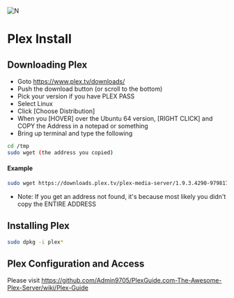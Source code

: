 ![N](https://preview.ibb.co/gdXE0m/Snip20171029_22.png)

# Plex Install

## Downloading Plex
- Goto https://www.plex.tv/downloads/
- Push the download button (or scroll to the bottom)
- Pick your version if you have PLEX PASS
- Select Linux
- Click [Choose Distribution]
- When you [HOVER] over the Ubuntu 64 version, [RIGHT CLICK] and COPY the Address in a notepad or something
- Bring up terminal and type the following

```sh
cd /tmp 
sudo wget (the address you copied)
```

#### Example

```sh
sudo wget https://downloads.plex.tv/plex-media-server/1.9.3.4290-9798172d4/plexmediaserver_1.9.3.4290-9798172d4_amd64.deb
```

- Note: If you get an address not found, it's because most likely you didn't copy the ENTIRE ADDRESS

## Installing Plex

```sh
sudo dpkg -i plex*
```

## Plex Configuration and Access
Please visit https://github.com/Admin9705/PlexGuide.com-The-Awesome-Plex-Server/wiki/Plex-Guide
